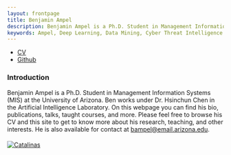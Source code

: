 ```yaml
---
layout: frontpage
title: Benjamin Ampel
description: Benjamin Ampel is a Ph.D. Student in Management Information Systems (MIS) at the University of Arizona. Ben works under Dr. Hsinchun Chen in the Artificial Intelligence Laboratory.
keywords: Ampel, Deep Learning, Data Mining, Cyber Threat Intelligence
---
```


<div class="navbar">
  <div class="navbar-inner">
      <ul class="nav">
          <li><a href="{{ BASE_PATH }}/BAmpel Academic CV.pdf">CV</a></li>
          <li><a href="https://github.com/BenAmpel">Github</a></li>
      </ul>
  </div>
</div>

### Introduction
Benjamin Ampel is a Ph.D. Student in Management Information Systems (MIS) at the University of Arizona. Ben works under Dr. Hsinchun Chen in the Artificial Intelligence Laboratory. On this webpage you can find his bio, publications, talks, taught courses, and more. Please feel free to browse his CV and this site to get to know more about his research, teaching, and other interests. He is also available for contact at bampel@email.arizona.edu.

<div class="container">
<h4><a name="contact"></a></h4>
  <div class="row-fluid">
    <div class="span2">
          <a href="../pics/Capture.PNG">
              <img src="../pics/Capture.PNG" max-width: 100%; height: auto;
                    title="Catalinas" alt="Catalinas"/></a>
    </div>
  </div>
</div>
